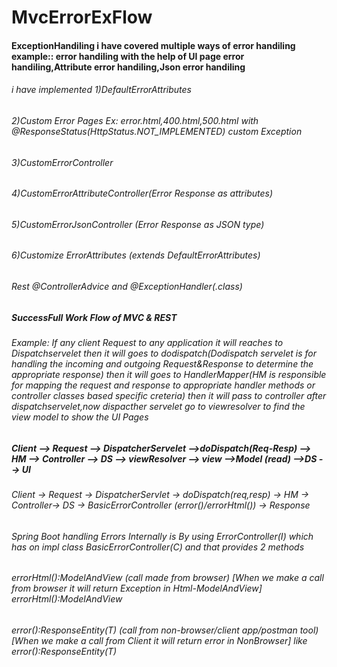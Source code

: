 # MvcErrorExFlow
#### ExceptionHandiling i have covered multiple ways of error handiling example:: error handiling with the help of UI page error handiling,Attribute error handiling,Json error handiling
###### i have implemented 1)DefaultErrorAttributes
###### 2)Custom Error Pages Ex: error.html,400.html,500.html with @ResponseStatus(HttpStatus.NOT_IMPLEMENTED) custom Exception
###### 3)CustomErrorController
###### 4)CustomErrorAttributeController(Error Response as attributes)
###### 5)CustomErrorJsonController (Error Response as JSON type)
###### 6)Customize ErrorAttributes (extends	DefaultErrorAttributes)
###### Rest @ControllerAdvice and @ExceptionHandler(.class)
##### SuccessFull Work Flow of MVC & REST
###### Example: If any client Request  to any application it will reaches to Dispatchservelet then it will goes to dodispatch(Dodispatch servelet is for handling the incoming and outgoing Request&Response to determine the appropriate response) then it will goes to HandlerMapper(HM is responsible for mapping the request and response to appropriate handler methods or controller classes based specific creteria) then it will pass to controller after dispatchservelet,now dispacther servelet go to viewresolver to find the view model to show the UI Pages
##### Client --> Request --> DispatcherServelet -->doDispatch(Req-Resp) --> HM --> Controller --> DS --> viewResolver --> view -->Model (read) -->DS --> UI  
###### Client -> Request -> DispatcherServlet -> doDispatch(req,resp) -> HM -> Controller-> DS -> BasicErrorController (error()/errorHtml()) -> Response
###### Spring Boot handling Errors Internally is By using ErrorController(I) which has on impl class BasicErrorController(C) and that provides 2 methods
###### errorHtml():ModelAndView   (call made from browser) [When we make a call from browser it will return Exception in Html-ModelAndView]   errorHtml():ModelAndView 
###### error():ResponseEntity(T) (call from non-browser/client app/postman tool) [When we make a call from Client it will return error in NonBrowser] like  error():ResponseEntity(T)
 
